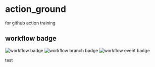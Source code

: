 # action_ground
for github action training

## workflow badge
![workflow badge](https://github.com/jiny0x01/action_ground/actions/workflows/go.yml/badge.svg)
![workflow branch badge](https://github.com/jiny0x01/action_ground/actions/workflows/go.yml/badge.svg?branch=dev)
![workflow event badge](https://github.com/jiny0x01/action_ground/actions/workflows/go.yml/badge.svg?event=pull_request)

test
